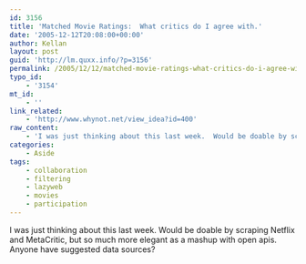 ```yaml
---
id: 3156
title: 'Matched Movie Ratings:  What critics do I agree with.'
date: '2005-12-12T20:08:00+00:00'
author: Kellan
layout: post
guid: 'http://lm.quxx.info/?p=3156'
permalink: /2005/12/12/matched-movie-ratings-what-critics-do-i-agree-with/
typo_id:
    - '3154'
mt_id:
    - ''
link_related:
    - 'http://www.whynot.net/view_idea?id=400'
raw_content:
    - 'I was just thinking about this last week.  Would be doable by scraping Netflix and MetaCritic, but so much more elegant as a mashup with open apis.  Anyone have suggested data sources?'
categories:
    - Aside
tags:
    - collaboration
    - filtering
    - lazyweb
    - movies
    - participation
---
```


I was just thinking about this last week. Would be doable by scraping Netflix and MetaCritic, but so much more elegant as a mashup with open apis. Anyone have suggested data sources?